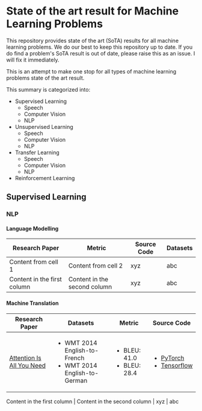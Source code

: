 # State of the art result for Machine Learning Problems

This repository provides state of the art (SoTA) results for all machine learning problems. We do our best to keep this repository up to date.  If you do find a problem's SoTA result is out of date, please raise this as an issue. I will fix it immediately.

This is an attempt to make  one stop for all types of machine learning problems state of the art result.

This summary is categorized into:

- Supervised Learning
    - Speech
    - Computer Vision
    - NLP
- Unsupervised Learning
    - Speech
    - Computer Vision
    - NLP
- Transfer Learning
    - Speech
    - Computer Vision
    - NLP
- Reinforcement Learning

## Supervised Learning


### NLP
#### Language Modelling
Research Paper | Metric  | Source Code | Datasets
------------ | ------------- | ------------ | -------------
Content from cell 1 | Content from cell 2 | xyz | abc
Content in the first column | Content in the second column | xyz | abc


#### Machine Translation
Research Paper | Datasets  | Metric | Source Code
------------ | ------------- | ------------ | -------------
[Attention Is All You Need](https://arxiv.org/abs/1706.03762) | <ul><li> WMT 2014 English-to-French </li><li> WMT 2014 English-to-German </li></ul> | <ul><li> BLEU: 41.0 </li><li> BLEU: 28.4</li></ul> |  <ul><li> [PyTorch](https://github.com/jadore801120/attention-is-all-you-need-pytorch) </li><li> [Tensorflow](https://github.com/tensorflow/tensor2tensor) </li></ul>

Content in the first column | Content in the second column | xyz | abc
